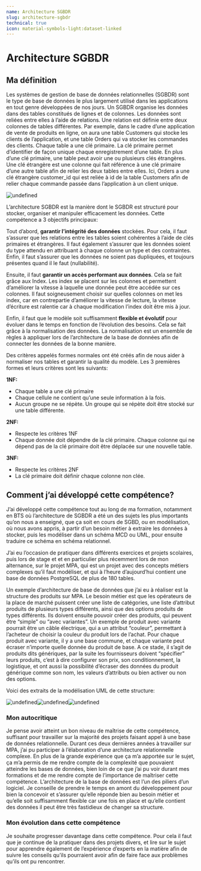 ```yaml
---
name: Architecture SGBDR
slug: architecture-sgbdr
technical: true
icon: material-symbols-light:dataset-linked
---
```


# Architecture SGBDR

## Ma définition

Les systèmes de gestion de base de données relationnelles (SGBDR) sont le type de base de données le plus largement utilisé dans les applications en tout genre développées de nos jours. Un SGBDR organise les données dans des tables constitués de lignes et de colonnes. Les données sont reliées entre elles à l’aide de relations. Une relation est définie entre deux colonnes de tables différentes. Par exemple, dans le cadre d’une application de vente de produits en ligne, on aura une table Customers qui stocke les clients de l’application, et une table Orders qui va stocker les commandes des clients. Chaque table a une clé primaire. La clé primaire permet d’identifier de façon unique chaque enregistrement d’une table. En plus d’une clé primaire, une table peut avoir une ou plusieurs clés étrangères. Une clé étrangère est une colonne qui fait référence à une clé primaire d’une autre table afin de relier les deux tables entre elles. Ici, Orders a une clé étrangère customer\_id qui est reliée à id de la table Customers afin de relier chaque commande passée dans l’application à un client unique.

![undefined](https://lh7-rt.googleusercontent.com/docsz/AD_4nXeD30ZIb-_Qq7Fp7WK22j4O4N8pq_Wy0ieRkcZJGI-XSFmfAd8aDmW45tsXRsvAF6Fomx40he4yXPpuVDo3bsdBSLSKC5NaLqxFo5aheYiPx5SvvHLFUZcZ99P9n_d0SPAE4-S8?key=RRprmsyVMUCaxJPHdaL93IfK)

L’architecture SGBDR est la manière dont le SGBDR est structuré pour stocker, organiser et manipuler efficacement les données. Cette compétence a 3 objectifs principaux:

Tout d’abord, **garantir l’intégrité des données** stockées. Pour cela, il faut s’assurer que les relations entre les tables soient cohérentes à l’aide de clés primaires et étrangères. Il faut également s’assurer que les données soient du type attendu en attribuant à chaque colonne un type et des contraintes. Enfin, il faut s’assurer que les données ne soient pas dupliquées, et toujours présentes quand il le faut (nullabilité).

Ensuite, il faut **garantir un accès performant aux données**. Cela se fait grâce aux Index. Les index se placent sur les colonnes et permettent d’améliorer la vitesse à laquelle une donnée peut être accédée sur ces colonnes. Il faut soigneusement choisir sur quelles colonnes on met les index, car en contrepartie d’améliorer la vitesse de lecture, la vitesse d’écriture est ralentie car à chaque modification l’index doit être mis à jour.

Enfin, il faut que le modèle soit suffisamment **flexible et évolutif** pour évoluer dans le temps en fonction de l’évolution des besoins. Cela se fait grâce à la normalisation des données. La normalisation est un ensemble de règles à appliquer lors de l’architecture de la base de données afin de connecter les données de la bonne manière.

Des critères appelés formes normales ont été créés afin de nous aider à normaliser nos tables et garantir la qualité du modèle. Les 3 premières formes et leurs critères sont les suivants:

**1NF:**

- Chaque table a une clé primaire
- Chaque cellule ne contient qu’une seule information à la fois.
- Aucun groupe ne se répète. Un groupe qui se répète doit être stocké sur une table différente.

**2NF:** 

- Respecte les critères 1NF
- Chaque donnée doit dépendre de la clé primaire. Chaque colonne qui ne dépend pas de la clé primaire doit être déplacée sur une nouvelle table. 

**3NF:** 

- Respecte les critères 2NF
- La clé primaire doit définir chaque colonne non clée.

## Comment j’ai développé cette compétence?

J’ai développé cette compétence tout au long de ma formation, notamment en BTS où l’architecture de SGBDR a été un des sujets les plus importants qu’on nous a enseigné, que ça soit en cours de SGBD, ou en modélisation, où nous avons appris, à partir d’un besoin métier à extraire les données à stocker, puis les modéliser dans un schéma MCD ou UML, pour ensuite traduire ce schéma en schéma relationnel. 

J’ai eu l’occasion de pratiquer dans différents exercices et projets scolaires, puis lors de stage et et en particulier plus récemment lors de mon alternance, sur le projet MPA, qui est un projet avec des concepts métiers complexes qu’il faut modéliser, et qui à l’heure d’aujourd’hui contient une base de données PostgreSQL de plus de 180 tables.

Un exemple d’architecture de base de données que j’ai eu à réaliser est la structure des produits sur MPA. Le besoin métier est que les opérateurs de la place de marché puissent créer une liste de catégories, une liste d’attribut produits de plusieurs types différents, ainsi que des options produits de types différents. Ils doivent ensuite pouvoir créer des produits, qui peuvent être “simple” ou “avec variantes”. Un exemple de produit avec variante pourrait être un câble électrique, qui a un attribut “couleur”, permettant à l’acheteur de choisir la couleur du produit lors de l’achat. Pour chaque produit avec variante, il y a une base commune, et chaque variante peut écraser n’importe quelle donnée du produit de base. A ce stade, il s’agit de produits dits génériques, par la suite les fournisseurs doivent “spécifier” leurs produits, c’est à dire configurer son prix, son conditionnement, la logistique, et ont aussi la possibilité d’écraser des données du produit générique comme son nom, les valeurs d’attributs ou bien activer ou non des options.

Voici des extraits de la modélisation UML de cette structure:

![undefined](https://lh7-rt.googleusercontent.com/docsz/AD_4nXenqk9Gkx9SMxtXy97rfb_JNPyQe0Bqvxg742XQUOWIAL4WyQDa4o8V-twi9gZ1GRR3elSZFp9zf6kfsn8Vj-738jCVc2I1lcbeap9Iese6Ec218o1v8SdRkfONrUNjDs-JKWOsig?key=RRprmsyVMUCaxJPHdaL93IfK)![undefined](https://lh7-rt.googleusercontent.com/docsz/AD_4nXdvlJRr4IkX_HM2UvfWh-v9PDDPJ919vBfFMOQjogs7tliYK93h6bLYOfsyS9WMv6Mz0pWZ3zdSSv3ZD0Kzpc18OKZDQjyah6w9pL4-nYoPQIePt3zwJw-UTH4ki9L_FLZI8KjVcg?key=RRprmsyVMUCaxJPHdaL93IfK)![undefined](https://lh7-rt.googleusercontent.com/docsz/AD_4nXfGFLgaikTXYwirATJbKSg2v71p1_vI6uaEcGizPZ2DUVdaTvF4KDxl0CmBhn8AEp1y5hExWXB3dVt7vLvdn-DwyI7wGAXhoPikEf69-5jXc1QnueHcIkM2EltiUdv3ulZPedXflQ?key=RRprmsyVMUCaxJPHdaL93IfK)

### Mon autocritique

Je pense avoir atteint un bon niveau de maîtrise de cette compétence, suffisant pour travailler sur la majorité des projets faisant appel à une base de données relationnelle. Durant ces deux dernières années à travailler sur MPA, j’ai pu participer à l’élaboration d’une architecture relationnelle complexe. En plus de la grande expérience que ça m’a apportée sur le sujet, ça m’a permis de me rendre compte de la complexité que pouvaient atteindre les bases de données, bien loin de ce que j’ai pu voir durant mes formations et de me rendre compte de l’importance de maîtriser cette compétence. L’architecture de la base de données est l’un des piliers d’un logiciel. Je conseille de prendre le temps en amont du développement pour bien la concevoir et s’assurer qu’elle réponde bien au besoin métier et qu’elle soit suffisamment flexible car une fois en place et qu’elle contient des données il peut être très fastidieux de changer sa structure.

### Mon évolution dans cette compétence

Je souhaite progresser davantage dans cette compétence. Pour cela il faut que je continue de la pratiquer dans des projets divers, et lire sur le sujet pour apprendre également de l’expérience d’experts en la matière afin de suivre les conseils qu’ils pourraient avoir afin de faire face aux problèmes qu’ils ont pu rencontrer.
